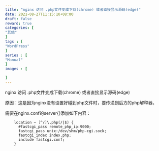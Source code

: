 ```yaml
---
title: "nginx 访问 .php文件变成下载(chrome) 或者直接显示源码(edge)"
date: 2021-08-27T11:15:10+08:00
draft: false
reward: true
categories: [
"其他"
]
tags : [
"WordPress"
]
series : [
"Manual"
]
images : [

]
---
```


nginx 访问 .php文件变成下载(chrome) 或者直接显示源码(edge)

原因：这是因为nginx没有设置好碰到php文件时，要传递到后方的php解释器。

需要在nginx.conf的server{}添加如下内容：

```shell
    location ~ [^/]\.php(/|$) {
      #fastcgi_pass remote_php_ip:9000;
      fastcgi_pass unix:/dev/shm/php-cgi.sock;
      fastcgi_index index.php;
      include fastcgi.conf;
    }
```

 

 

